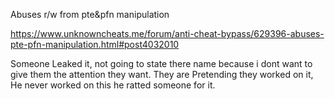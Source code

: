 Abuses r/w from pte&pfn manipulation

https://www.unknowncheats.me/forum/anti-cheat-bypass/629396-abuses-pte-pfn-manipulation.html#post4032010

Someone Leaked it, not going to state there name because i dont want to give them the attention they want. They are Pretending they worked on it, He never worked on this he ratted someone for it.

